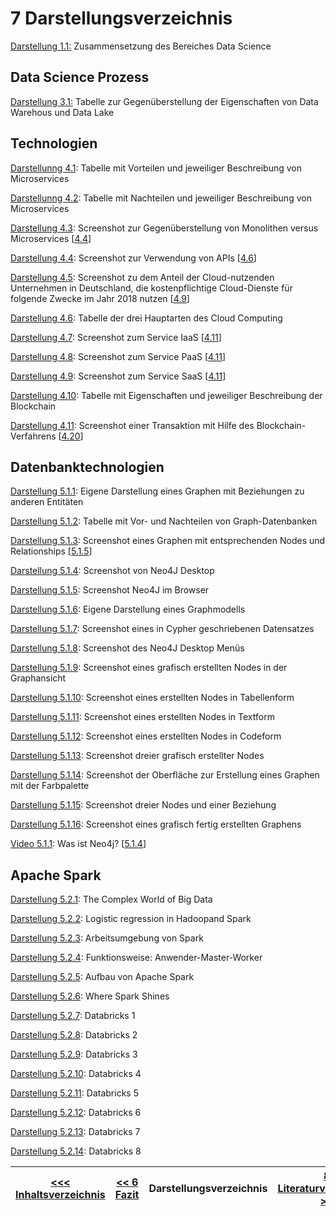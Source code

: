 # 7 Darstellungsverzeichnis

[Darstellung 1.1:](./Data_Science_Allgemein/02_Berufsfeld_Data_Scientist.md#Darstellung_1) Zusammensetzung des Bereiches Data Science

## Data Science Prozess

[Darstellung 3.1:](./Data_Science_Prozess/031_Daten_Management.md#Darstellung_31) Tabelle zur Gegenüberstellung der Eigenschaften von Data Warehous und Data Lake

## Technologien

[Darstellunng 4.1](./Technologien/Microservice.md#Darstellung_41): Tabelle mit Vorteilen und jeweiliger Beschreibung von Microservices

[Darstellunng 4.2](./Technologien/Microservice.md#Darstellung_42): Tabelle mit Nachteilen und jeweiliger Beschreibung von Microservices

[Darstellung 4.3](./Technologien/Microservice.md#Darstellung_43): Screenshot zur Gegenüberstellung von Monolithen versus Microservices [[4.4](https://www.redhat.com/de/topics/microservices/what-are-microservices)]

[Darstellung 4.4](./Technologien/API.md#Darstellung_44): Screenshot zur Verwendung von APIs [[4.6](https://www.redhat.com/de/topics/api/what-are-application-programming-interfaces)]

[Darstellung 4.5](./Technologien/Cloud.md#Darstellung_45): Screenshot zu dem Anteil der Cloud-nutzenden Unternehmen in Deutschland, die kostenpflichtige Cloud-Dienste für folgende Zwecke im Jahr 2018 nutzen [[4.9](https://de.statista.com/statistik/daten/studie/381830/umfrage/einsatzzwecke-von-cloud-computing-in-unternehmen-in-deutschland/)]

[Darstellung 4.6](./Technologien/Cloud.md#Darstellung_46): Tabelle der drei Hauptarten des Cloud Computing

[Darstellung 4.7](./Technologien/Cloud.md#Darstellung_47): Screenshot zum Service IaaS [[4.11](https://aws.amazon.com/de/what-is-cloud-computing/?nc1=f_cc)]

[Darstellung 4.8](./Technologien/Cloud.md#Darstellung_48): Screenshot zum Service PaaS [[4.11](https://aws.amazon.com/de/what-is-cloud-computing/?nc1=f_cc)]

[Darstellung 4.9](./Technologien/Cloud.md#Darstellung_49): Screenshot zum Service SaaS [[4.11](https://aws.amazon.com/de/what-is-cloud-computing/?nc1=f_cc)]

[Darstellung 4.10](./Technologien/Blockchain.md#Darstellung_410): Tabelle mit Eigenschaften und jeweiliger Beschreibung der Blockchain

[Darstellung 4.11](./Technologien/Blockchain.md#Darstellung_411): Screenshot einer Transaktion mit Hilfe des Blockchain-Verfahrens [[4.20](https://www.bwi.de/news-blog/blog/blockchain-interview/)]

## Datenbanktechnologien

[Darstellung 5.1.1](./Datenbanktechnologien/Graphdatabase.md#Darstellung_511): Eigene Darstellung eines Graphen mit Beziehungen zu anderen Entitäten

[Darstellung 5.1.2](./Datenbanktechnologien/Graphdatabase.md#Darstellung_512): Tabelle mit Vor- und Nachteilen von Graph-Datenbanken

[Darstellung 5.1.3](./Datenbanktechnologien/Neo4J.md#Darstellung_513): Screenshot eines Graphen mit entsprechenden Nodes und Relationships [[5.1.5](https://neo4j.com/developer/get-started/)]

[Darstellung 5.1.4](./Datenbanktechnologien/Neo4j-Example.md#Darstellung_514): Screenshot von Neo4J Desktop

[Darstellung 5.1.5](./Datenbanktechnologien/Neo4j-Example.md#Darstellung_515): Screenshot Neo4J im Browser

[Darstellung 5.1.6](./Datenbanktechnologien/Neo4j-Example.md#Darstellung_516): Eigene Darstellung eines Graphmodells

[Darstellung 5.1.7](./Datenbanktechnologien/Neo4j-Example.md#Darstellung_517): Screenshot eines in Cypher geschriebenen Datensatzes

[Darstellung 5.1.8](./Datenbanktechnologien/Neo4j-Example.md#Darstellung_518): Screenshot des Neo4J Desktop Menüs

[Darstellung 5.1.9](./Datenbanktechnologien/Neo4j-Example.md#Darstellung_519): Screenshot eines grafisch erstellten Nodes in der Graphansicht

[Darstellung 5.1.10](./Datenbanktechnologien/Neo4j-Example.md#Darstellung_5110): Screenshot eines erstellten Nodes in Tabellenform

[Darstellung 5.1.11](./Datenbanktechnologien/Neo4j-Example.md#Darstellung_5111): Screenshot eines erstellten Nodes in Textform

[Darstellung 5.1.12](./Datenbanktechnologien/Neo4j-Example.md#Darstellung_5112): Screenshot eines erstellten Nodes in Codeform

[Darstellung 5.1.13](./Datenbanktechnologien/Neo4j-Example.md#Darstellung_5113): Screenshot dreier grafisch erstellter Nodes

[Darstellung 5.1.14](./Datenbanktechnologien/Neo4j-Example.md#Darstellung_5114): Screenshot der Oberfläche zur Erstellung eines Graphen mit der Farbpalette

[Darstellung 5.1.15](./Datenbanktechnologien/Neo4j-Example.md#Darstellung_5115): Screenshot dreier Nodes und einer Beziehung

[Darstellung 5.1.16](./Datenbanktechnologien/Neo4j-Example.md#Darstellung_5116): Screenshot eines grafisch fertig erstellten Graphens

[Video 5.1.1](./Datenbanktechnologien/Neo4J.md#Video_511): Was ist Neo4j? [[5.1.4](https://www.youtube.com/watch?v=GM9bB4ytGao)]

## Apache Spark

[Darstellung 5.2.1](./Spark/5_2_1_Entstehung.md#Darstellung_521): The Complex World of Big Data

[Darstellung 5.2.2](./Spark/5_2_2_Vorteile.md#Darstellung_522): Logistic regression in Hadoopand Spark

[Darstellung 5.2.3](./Spark/5_2_2_Vorteile.md#Darstellung_523): Arbeitsumgebung von Spark

[Darstellung 5.2.4](./Spark/5_2_3_Funktionsweise.md#Darstellung_524): Funktionsweise: Anwender-Master-Worker

[Darstellung 5.2.5](./Spark/5_2_4_Architektur.md#Darstellung_525): Aufbau von Apache Spark

[Darstellung 5.2.6](./Spark/5_2_4_Architektur.md#Darstellung_526): Where Spark Shines

[Darstellung 5.2.7](./Spark/5_2_5_Praxis.md#Darstellung_527): Databricks 1

[Darstellung 5.2.8](./Spark/5_2_5_Praxis.md#Darstellung_528): Databricks 2

[Darstellung 5.2.9](./Spark/5_2_5_Praxis.md#Darstellung_529): Databricks 3

[Darstellung 5.2.10](./Spark/5_2_5_Praxis.md#Darstellung_5210): Databricks 4

[Darstellung 5.2.11](./Spark/5_2_5_Praxis.md#Darstellung_5211): Databricks 5

[Darstellung 5.2.12](./Spark/5_2_5_Praxis.md#Darstellung_5212): Databricks 6

[Darstellung 5.2.13](./Spark/5_2_5_Praxis.md#Darstellung_5213): Databricks 7

[Darstellung 5.2.14](./Spark/5_2_5_Praxis.md#Darstellung_5214): Databricks 8

| [&lt;&lt;&lt; Inhaltsverzeichnis](./readme.md) | [&lt;&lt; 6 Fazit](fazit.md) | Darstellungsverzeichnis | [8 Literaturverzeichnis &gt;&gt;](Literaturverzeichnis.md) |
|------------------------------------------------|---------------------------------------|-------------------------|---------------------------------------------------|
